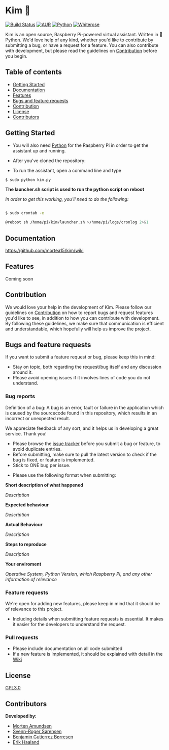 # Kim :snake:

[![Build Status](https://travis-ci.org/mortea15/kim.svg?branch=master)](https://travis-ci.org/mortea15/kim)
[![AUR](https://img.shields.io/aur/license/yaourt.svg)]()
[![Python](https://img.shields.io/badge/python-2.7-blue.svg)]()
[![Whiterose](https://img.shields.io/badge/kim-v0.1-orange.svg)]()

Kim is an open source, Raspberry Pi-powered virtual assistant. Written in :snake:Python. We'd love help of any kind, whether you'd like to contribute by submitting a bug, or have a request for a feature. You can also contribute with development, but please read the guidelines on [Contribution](#contribution) before you begin.


## Table of contents
- [Getting Started](#getting-started)
- [Documentation](#documentation)
- [Features](#features)
- [Bugs and feature requests](#bugs-and-feature-requests)
- [Contribution](#contribution)
- [License](#license)
- [Contributors](#contributors)

## Getting Started
- You will also need [Python](https://www.python.org/downloads/) for the Raspberry Pi in order to get the assistant up and running.
- After you've cloned the repository:

- To run the assistant, open a command line and type
```sh
$ sudo python kim.py
```

**The launcher.sh script is used to run the python script on reboot**

_In order to get this working, you'll need to do the following:_

```sh

$ sudo crontab -e

@reboot sh /home/pi/kim/launcher.sh >/home/pi/logs/cronlog 2>&1

```

## Documentation
https://github.com/mortea15/kim/wiki

## Features
Coming soon

## Contribution
We would love your help in the development of Kim. Please follow our guidelines on [Contribution](#contribution) on how to report bugs and request features you'd like to see, in addition to how you can contribute with development.
By following these guidelines, we make sure that communication is efficient and understandable, which hopefully will help us improve the project.

## Bugs and feature requests
If you want to submit a feature request or bug, please keep this in mind:
- Stay on topic, both regarding the request/bug itself and any discussion around it.
- Please avoid opening issues if it involves lines of code you do not understand.

### Bug reports
Definition of a bug:
A bug is an error, fault or failure in the application which is caused by the sourcecode found in this repository, which results in an incorrect or unexpected result.

We appreciate feedback of any sort, and it helps us in developing a great service. Thank you!
- Please browse the [issue tracker](https://github.com/mortea15/kim/issues) before you submit a bug or feature, to avoid duplicate entries.
- Before submitting, make sure to pull the latest version to check if the bug is fixed, or feature is implemented.
- Stick to ONE bug per issue.
* Please use the following format when submitting:

**Short description of what happened**

*Description*

**Expected behaviour**

*Description*

**Actual Behaviour**

*Description*

**Steps to reproduce**

*Description*

**Your enviroment**

*Operative System, Python Version, which Raspberry Pi, and any other information of relevance*

### Feature requests
We're open for adding new features, please keep in mind that it should be of relevance to this project.
- Including details when submitting feature requests is essential. It makes it easier for the developers to understand the request.

### Pull requests
- Please include documentation on all code submitted
- If a new feature is implemented, it should be explained with detail in the [Wiki](https://github.com/mortea15/kim/wiki)

## License
[GPL3.0](https://github.com/mortea15/kim/blob/master/LICENSE)

## Contributors
**Developed by:**
- [Morten Amundsen](https://github.com/mortea15/)
- [Svenn-Roger Sørensen](https://github.com/tjodalv2k/)
- [Benjamin Gutierrez Børresen](https://github.com/Bunnymann/)
- [Erik Haaland](https://github.com/erih14/)
